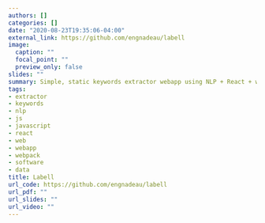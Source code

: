 ```yaml
---
authors: []
categories: []
date: "2020-08-23T19:35:06-04:00"
external_link: https://github.com/engnadeau/labell
image:
  caption: ""
  focal_point: ""
  preview_only: false
slides: ""
summary: Simple, static keywords extractor webapp using NLP + React + webpack
tags:
- extractor
- keywords
- nlp
- js
- javascript
- react
- web
- webapp
- webpack
- software
- data
title: Labell
url_code: https://github.com/engnadeau/labell
url_pdf: ""
url_slides: ""
url_video: ""
---
```

